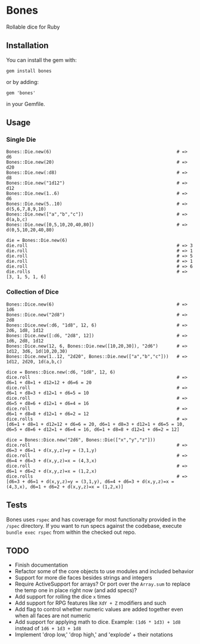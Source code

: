 # Bones

Rollable dice for Ruby

## Installation

You can install the gem with:

    gem install bones

or by adding:

    gem 'bones'

in your Gemfile.

## Usage

### Single Die

    Bones::Die.new(6)                                               # => d6
    Bones::Die.new(20)                                              # => d20
    Bones::Die.new(:d8)                                             # => d8
    Bones::Die.new("1d12")                                          # => d12
    Bones::Die.new(1..6)                                            # => d6
    Bones::Die.new(5..10)                                           # => d(5,6,7,8,9,10)
    Bones::Die.new(["a","b","c"])                                   # => d(a,b,c)
    Bones::Die.new([0,5,10,20,40,80])                               # => d(0,5,10,20,40,80)

    die = Bones::Die.new(6)
    die.roll                                                        # => 3
    die.roll                                                        # => 1
    die.roll                                                        # => 5
    die.roll                                                        # => 1
    die.roll                                                        # => 6
    die.rolls                                                       # => [3, 1, 5, 1, 6]

### Collection of Dice

    Bones::Dice.new(6)                                              # => 1d6
    Bones::Dice.new("2d8")                                          # => 2d8
    Bones::Dice.new(:d6, "1d8", 12, 6)                              # => 2d6, 1d8, 1d12
    Bones::Dice.new([:d6, "2d8", 12])                               # => 1d6, 2d8, 1d12
    Bones::Dice.new(12, 6, Bones::Die.new([10,20,30]), "2d6")       # => 1d12, 3d6, 1d(10,20,30)
    Bones::Dice.new(1..12, "2d20", Bones::Die.new(["a","b","c"]))   # => 1d12, 2d20, 1d(a,b,c)

    dice = Bones::Dice.new(:d6, "1d8", 12, 6)
    dice.roll                                                       # => d6=1 + d8=1 + d12=12 + d6=6 = 20
    dice.roll                                                       # => d6=1 + d8=3 + d12=1 + d6=5 = 10
    dice.roll                                                       # => d6=5 + d8=6 + d12=1 + d6=4 = 16
    dice.roll                                                       # => d6=1 + d8=8 + d12=1 + d6=2 = 12
    dice.rolls                                                      # => [d6=1 + d8=1 + d12=12 + d6=6 = 20, d6=1 + d8=3 + d12=1 + d6=5 = 10, d6=5 + d8=6 + d12=1 + d6=4 = 16, d6=1 + d8=8 + d12=1 + d6=2 = 12]

    dice = Bones::Dice.new("2d6", Bones::Die(["x","y","z"]))
    dice.roll                                                       # => d6=3 + d6=1 + d(x,y,z)=y = (3,1,y)
    dice.roll                                                       # => d6=4 + d6=3 + d(x,y,z)=x = (4,3,x)
    dice.roll                                                       # => d6=1 + d6=2 + d(x,y,z)=x = (1,2,x)
    dice.rolls                                                      # => [d6=3 + d6=1 + d(x,y,z)=y = (3,1,y), d6=4 + d6=3 + d(x,y,z)=x = (4,3,x), d6=1 + d6=2 + d(x,y,z)=x = (1,2,x)]

## Tests

Bones uses `rspec` and has coverage for most functionalty provided in the `/spec` directory.  If you want to run specs against the codebase, execute `bundle exec rspec` from within the checked out repo.

## TODO

* Finish documentation
* Refactor some of the core objects to use modules and included behavior
* Support for more die faces besides strings and integers
* Require ActiveSupport for arrays? Or port over the `Array.sum` to replace the temp one in place right now (and add specs)?
* Add support for rolling the dice `x` times
* Add support for RPG features like `XdY + Z` modifiers and such
* Add flag to control whether numeric values are added together even when all faces are not numeric
* Add support for applying math to dice. Example: `(1d6 * 1d3) + 1d8` instead of `1d6 + 1d3 + 1d8`
* Implement 'drop low,' 'drop high,' and 'explode' + their notations

